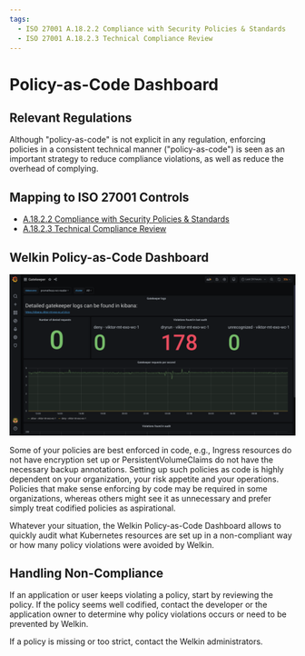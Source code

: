 ```yaml
---
tags:
  - ISO 27001 A.18.2.2 Compliance with Security Policies & Standards
  - ISO 27001 A.18.2.3 Technical Compliance Review
---
```


# Policy-as-Code Dashboard

## Relevant Regulations

Although "policy-as-code" is not explicit in any regulation, enforcing policies in a consistent technical manner ("policy-as-code") is seen as an important strategy to reduce compliance violations, as well as reduce the overhead of complying.

## Mapping to ISO 27001 Controls

- [A.18.2.2 Compliance with Security Policies & Standards](https://www.isms.online/iso-27001/annex-a-18-compliance/)
- [A.18.2.3 Technical Compliance Review](https://www.isms.online/iso-27001/annex-a-18-compliance/)

## Welkin Policy-as-Code Dashboard

![Policy-as-Code Dashboard](img/policy-as-code.png)

Some of your policies are best enforced in code, e.g., Ingress resources do not have encryption set up or PersistentVolumeClaims do not have the necessary backup annotations. Setting up such policies as code is highly dependent on your organization, your risk appetite and your operations. Policies that make sense enforcing by code may be required in some organizations, whereas others might see it as unnecessary and prefer simply treat codified policies as aspirational.

Whatever your situation, the Welkin Policy-as-Code Dashboard allows to quickly audit what Kubernetes resources are set up in a non-compliant way or how many policy violations were avoided by Welkin.

## Handling Non-Compliance

If an application or user keeps violating a policy, start by reviewing the policy. If the policy seems well codified, contact the developer or the application owner to determine why policy violations occurs or need to be prevented by Welkin.

If a policy is missing or too strict, contact the Welkin administrators.
